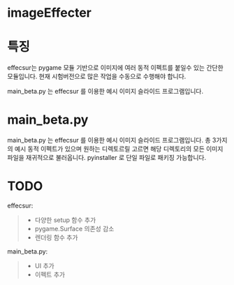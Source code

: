 # imageEffecter

특징
===

effecsur는 pygame 모듈 기반으로 이미지에 여러 동적 이펙트를 붙일수 있는 간단한 모듈입니다.
현재 시험버전으로 많은 작업을 수동으로 수행해야 합니다.

main_beta.py 는 effecsur 를 이용한 예시 이미지 슬라이드 프로그램입니다.

main_beta.py
===

main_beta.py 는 effecsur 를 이용한 예시 이미지 슬라이드 프로그램입니다.
총 3가지의 예시 동적 이펙트가 있으며 원하는 디렉토르릴 고르면 해당 디렉토리의
모든 이미지 파일을 재귀적으로 불러옵니다.
pyinstaller 로 단일 파일로 패키징 가능합니다.

TODO
===

effecsur:
>   * 다양한 setup 함수 추가
>   * pygame.Surface 의존성 감소
>   * 렌더링 함수 추가

main_beta.py:
>   * UI 추가
>   * 이펙트 추가
